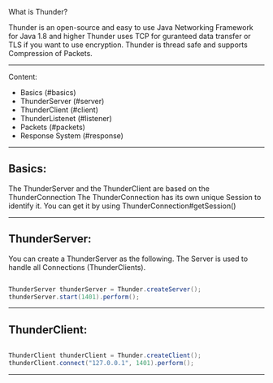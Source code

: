 
What is Thunder?

Thunder is an open-source and easy to use Java Networking Framework 
for Java 1.8 and higher
Thunder uses TCP for guranteed data transfer or TLS if you want to use encryption.
Thunder is thread safe and supports Compression of Packets.
  
---------

Content:

- Basics (#basics)
- ThunderServer (#server)
- ThunderClient (#client)
- ThunderListenet (#listener)
- Packets (#packets)
- Response System (#response)

---------

## Basics:


The ThunderServer and the ThunderClient are based on the ThunderConnection
The ThunderConnection has its own unique Session to identify it.
You can get it by using ThunderConnection#getSession() 

---------

## ThunderServer:

You can create a ThunderServer as the following.
The Server is used to handle all Connections (ThunderClients).

```Java

ThunderServer thunderServer = Thunder.createServer();
thunderServer.start(1401).perform();

```


---------

## ThunderClient:

```Java

ThunderClient thunderClient = Thunder.createClient();
thunderClient.connect("127.0.0.1", 1401).perform();

```

---------
